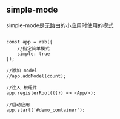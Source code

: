 ## simple-mode

simple-mode是无路由的小应用时使用的模式

```

const app = rab({
    //指定简单模式
    simple: true
});

//添加 model
//app.addModel(count);

//注入 根组件
app.registerRoot(({}) => <App/>);

//启动应用
app.start('#demo_container');

```



